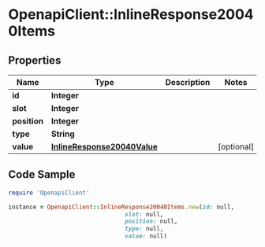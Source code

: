 # OpenapiClient::InlineResponse20040Items

## Properties

Name | Type | Description | Notes
------------ | ------------- | ------------- | -------------
**id** | **Integer** |  | 
**slot** | **Integer** |  | 
**position** | **Integer** |  | 
**type** | **String** |  | 
**value** | [**InlineResponse20040Value**](InlineResponse20040Value.md) |  | [optional] 

## Code Sample

```ruby
require 'OpenapiClient'

instance = OpenapiClient::InlineResponse20040Items.new(id: null,
                                 slot: null,
                                 position: null,
                                 type: null,
                                 value: null)
```


